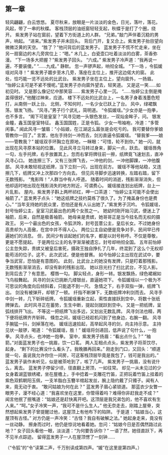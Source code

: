 ## 第一章

轻风翩翩，白云悠悠。
夏尽秋来，放眼是一片淡淡的金色，日光，落叶，落花。
风起，带了一串的秋蝶。
客栈顶层的油纸窗轻轻支起，秋蝶于是打了个圈，绕开。
紫发男子站在窗前，望着下方街道上的人群。
“兄弟。”敲门声伴着沉稳的男声，响起。
“进来。”紫发男子并未回头。
背后门开，复又合上。紫发男子抬目望向微微泛黄的天空。
“胜了？”他问背后的蓝发男子。
蓝发男子不慌不忙走来，坐在另一扇窗边的木几旁宾位上：“嗯。”
木几上，白瓷壶口吐着淡淡的白雾，茶香弥漫。
 “下一场多大把握？”紫发男子回头。
“六成。”
紫发男子冷声道：“我再说一遍，不要装傻。”
“……九成。”
静默。
忽一声锣声起，响彻全城。
“下一场 ，令狐媛瑶对风寻！”
紫发男子踱步至木几旁，落座在主位上，推开这边偌大的窗。
此处，恰巧能一览不远处的比武台。
紫发男子坐在主位上，望向窗外，一扬眉。
“怡婷公主可是不紧不慢呢。”蓝发男子亦向窗外望去，轻笑道。
又是这一笑……如初见时。
又是那么像记忆中那笑容……
紫发男子心里一沉。
“……怡婷公主倒是掩盖得很好。”他醒过神来，应道。
楼下不远处的比武台上，一名男子身着浅墨色短打，从南侧一跃上台。
北侧，不知何时，一名少女已跃上了台。
风中，绿裙飘荡，银发飞扬。
“风寻。”男子行个武礼，简明道。
“令狐媛瑶。”少女亦是一抱拳，也不多言。
“阁下可是皇室？”风寻见她一头银色发丝，一双灿金眸子，问。
银发金瞳，鑫玉国皇室特征。
鑫玉国国姓，正是令狐。
少女一甩袖袍，冷道：“多管闲事。”
闻此风寻一皱眉：“小姑娘，在江湖这么嚣张是会吃亏的。
我可要替你爹娘管教你一回了。”
言罢，他左手持剑一冲而去，剑刃直逼令狐媛瑶。
“替我爹——娘——管教我？”
媛瑶双手环胸立在原地，一眯眼：“可惜，轮不到你。”
她一闪，就出现在风寻原本站的位置。
见此风寻立马转过身来，脚尖一点，跃去。
媛瑶唇角一勾，左手托牌，右手放置其上，忽而右掌将牌往前一擦，纸牌竟飞速划去，直冲风寻心口。
她连擦三下，又有三张牌飞去，一冲他的剑，一冲他脚踝，一冲他腹部。
风寻未敢轻视这纸牌，当下立刻一闪，出现在前方。
媛瑶不等他站稳，又连擦几下，纸牌又冲上次那四个方向去。
但见风寻脚步迅速转换，左踏右踏，留下无数残影。
“鬼影阵！”人群当中有人呼道。
随着时间的消逝，残影渐渐消失，但他却适时地出现在残影消失的地方附近，可谓费心。
媛瑶接连划出纸牌，台上一片乱影。
屋内，紫发男子斟上两杯祁红，呷一口茶道：
“怡婷公主可能不会使出袖箭了。”
蓝发男子点头：“她这纸牌之技约莫练了很久了。为了掩盖身份也是费心。”
“当年支持她的民众里，恐怕还是有人认出她了。”紫发男子沉吟。
令狐媛瑶，封号怡婷公主，皇室习武最出色的两个女孩之一。
她幼时刚开始习武，便迷上了袖箭，后来，自然是极善袖箭。
她母亲是贵嫔，她哥哥正是当今挂名而无权的摄政王。
另一个最出色的女孩，令狐洪玲，封号芸薏公主，皇后长女。不过她身份高贵却为人高傲，在宫中并不得人心。
两位公主自幼便是竞争对手，民间早已传遍她们的消息。
但，民间少有谈起她们的名字，都是以封号称呼。不仅是尊敬，更是不愿提起。
于是两位公主的名字渐渐被遗忘，封号却响彻全国。
五年前怡婷公主忽失踪，贵嫔又被皇后害死，摄政王独自挣扎了几年，终混到了这么个无权却能苟活的位子。这不，此次武试，便是他督赛。
如今怡婷公主出现在武试中，要争当武官，恐怕是有意图的。
此刻，比武台上的她没有发牌，只是盯着那残影。
无数残影渐渐消去，却没有新的残影出现。
她以目光扫了扫比武台，不见人影。
到背后去了？有意思。
樱唇一勾。
脚尖轻点，身形一转。银发飘扬，绿色裙裾如飞鸟般舞起。
风寻的剑尖已挑断几缕银丝，直逼她项下。
令狐媛瑶以一个极为不可思议的角度向后倾斜着，只能退不到一尺。
急情之下，右手双指一弹，纸牌飞出。
剑没有被弹开，却顿了一顿。
纤指不断弹下，无数纸牌冲利剑而去。
风寻手中剑一转，几下斩碎纸牌。
令狐媛瑶重新立起，索性直接跃到空中，将数十张纸牌弹去。
此时风寻正在蓄势，生生中断，提起剑就跃到空中。
又是一把纸牌，呈弧线排开飞出。
不等这一把纸牌飞出多远，又划出无数乱牌。
风寻剑法也精，两下便将纸牌齐齐斩碎。
倏忽之间，媛瑶已经趁机闪到了他身边，右腕一翻。
风寻手腕猛一抖，剑掉落在地。
媛瑶迅速拾起，高举起风寻的剑，向主持示意。
主持见状一敲锣，喝道：
 “令狐媛瑶，胜！”
媛瑶将剑递回，低声说了句什么，一抱拳。
风寻点头，也冲她一抱拳。
室中，紫发男子扬眉：“看出点什么？”
“袖箭。”对面蓝发男子也一挑眉，饮一口茗。
两人互相点点头，紫发男子将茶饮尽，起身。
“剩下的比赛没什么看头了。我晚膳再回来。”
刚走到门口，又回头：“顺道提一句，虽说我允许你住一间房，可这客栈顶层毕竟是我包了，钱可是我出的。”
蓝发男子装作未听见，似是被茶呛到了，咳了几声。
紫发男子一挑眉，没有说什么，离去。
蓝发男子停留少顷，径直翻上房顶，一如往常。
却见一从未见过的少女身着湖蓝银绣裙，坐在屋檐上，手中捻着一支雕花竹笛，正把玩着竹笛上挂着的紫色双鹤朝阳玉佩，一支羊脂白玉簪半绾起发丝，腕上隐约戴了只镯子。闻有人来，竟无动于衷。
“敢问姑娘为何在此？” 蓝发男子眉心紧锁道。
那蓝衣少女瞥一眼男子，漫不经心道：“我喜欢坐在这里，你管得着吗？难得你非赶我走不成？”
闻言他抿了抿嘴道：“姑娘还是赶快离开吧。这顶层是我兄弟包的，他不喜欢有生人来。”
“呵。”女子冷笑一声，“我可不是什么生人。”
他无奈走去，刚踏上屋脊，突然想起紫发男子曾提醒过他，这屋顶上有他布下的陷阱。
于是道：“姑娘当心，这屋顶有古怪。”
对方仍是一声冷笑：“古怪？我自有破解之法。”
她起身走来，竟没有一丝动静。
擦身而过时，他仍是惊诧地看着她。忽问：“姑娘今日是否偶然路过此地？”
女子回头看他一眼，淡淡道：“为何要告诉你？”
一语了然，她径直跃下，再不见半点踪迹。
留得蓝发男子一人在屋顶愣了一刻钟……

（“令狐”的“令”读第二声，千万别读成第四声。“媛”在这里是第四声。）
